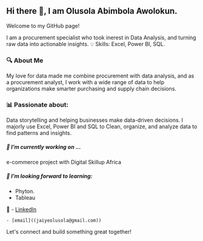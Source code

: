 ## Hi there 👋, I am Olusola Abimbola Awolokun.
Welcome to my GitHub page!

I am a procurement specialist who took inerest in Data Analysis, and turning raw data into actionable insights.
💡 Skills:  Excel, Power BI, SQL.
### 🔍 About Me
My love for data made me combine procurement with data analysis, and as a procurement analyst, I work with a wide range of data to help organizations make smarter purchasing and supply chain decisions.
### 📊 Passionate about:
Data storytelling and helping businesses make data-driven decisions. I majorly use Excel, Power BI and SQL to Clean, organize, and analyze data to find patterns and insights. 
##### 🔭 I’m currently working on ...
e-commerce project with Digital Skillup Africa
##### 🌱 I’m looking forward to learning:
- Phyton.
- Tableau

🔗 - [LinkedIn]((https://www.linkedin.com/in/awolokun-olusola-42a64a70)) 

    - [email]((jaiyeolusola@gmail.com))

Let's connect and build something great together!

<!--
**Olu-Awo/Olu-Awo** is a ✨ _special_ ✨ repository because its `README.md` (this file) appears on your GitHub profile.

Here are some ideas to get you started:

- 🔭 I’m currently working on ...
- 🌱 I’m currently learning ...
- 👯 I’m looking to collaborate on ...
- 🤔 I’m looking for help with ...
- 💬 Ask me about ...
- 📫 How to reach me: ...
- 😄 Pronouns: ...
- ⚡ Fun fact: ...
-->
